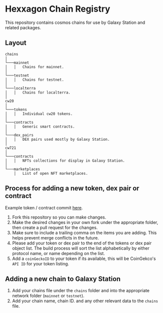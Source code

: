 # Hexxagon Chain Registry

This repository contains cosmos chains for use by Galaxy Station and related packages.

## Layout

```
chains
│
└───mainnet
│   │   Chains for mainnet.
│
└───testnet
│   │   Chains for testnet.
│
└───localterra
│   │   Chains for localterra.
│
cw20
│
└───tokens
│   │   Individual cw20 tokens.
│
└───contracts
│   │   Generic smart contracts.
│
└───dex_pairs
│   │   DEX pairs used mostly by Galaxy Station.
│
cw721
│
└───contracts
│   │   NFTs collections for display in Galaxy Station.
│
└───marketplaces
    │   List of open NFT marketplaces.
```

## Process for adding a new token, dex pair or contract

Example token / contract commit [here](https://github.com/hexxagon-io/chain-registry/commit/4a35a2cad7bfb9a65d8900c4da05e94d054df5a6).

1. Fork this repository so you can make changes.
2. Make the desired changes in your own fork under the appropriate folder, then create a pull request for the changes.
3. Make sure to include a trailing comma on the items you are adding. This helps prevent merge conflicts in the future.
4. Please add your token or dex pair to the end of the tokens or dex pair object list. The build process will sort the list alphabetically by either protocol name, or name depending on the list.
5. Add a `coinGeckoID` to your token if its available, this will be CoinGekco's `API ID` for your token listing.

## Adding a new chain to Galaxy Station

1. Add your chains file under the `chains` folder and into the appropriate network folder (`mainnet` or `testnet`).
2. Add your chain name, chain ID. and any other relevant data to the `chains` file.
